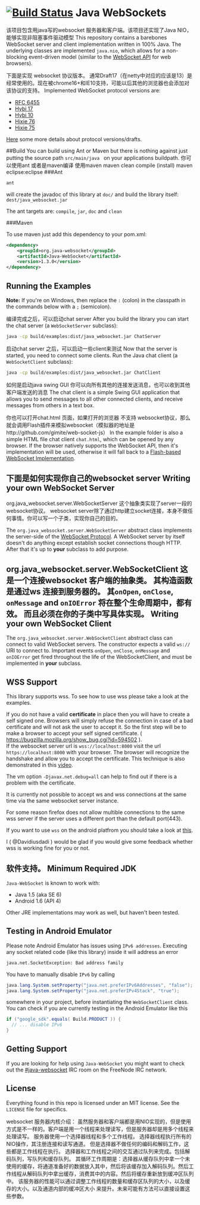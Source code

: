 [![Build Status](https://travis-ci.org/ck1125/Java-WebSocket.png?branch=master)](https://travis-ci.org/ck1125/Java-WebSocket)
Java WebSockets
===============


该项目包含用java写的websocket 服务器和客户端。该项目还实现了Java NIO，能够实现非阻塞事件驱动模型
This repository contains a barebones WebSocket server and client implementation
written in 100% Java. The underlying classes are implemented `java.nio`, which allows for a
non-blocking event-driven model (similar to the
[WebSocket API](http://dev.w3.org/html5/websockets/) for web browsers).

下面是实现 websocket 协议版本。
通常Draft17（在netty中对应的应该是13）是经常使用的。现在被chrome16+和IE10支持，可能以后其他的浏览器也会添加对该协议的支持。
Implemented WebSocket protocol versions are:

 * [RFC 6455](http://tools.ietf.org/html/rfc6455)
 * [Hybi 17](http://tools.ietf.org/id/draft-ietf-hybi-thewebsocketprotocol-17.txt)
 * [Hybi 10](http://tools.ietf.org/id/draft-ietf-hybi-thewebsocketprotocol-10.txt)
 * [Hixie 76](http://tools.ietf.org/id/draft-hixie-thewebsocketprotocol-76.txt)
 * [Hixie 75](http://tools.ietf.org/id/draft-hixie-thewebsocketprotocol-75.txt)

[Here](https://github.com/TooTallNate/Java-WebSocket/wiki/Drafts) some more details about protocol versions/drafts. 


##Build
You can build using Ant or Maven but there is nothing against just putting the source path ```src/main/java ``` on your applications buildpath.
你可以使用ant 或者是maven编译
使用maven
maven clean compile (install)
maven eclipse:eclipse
###Ant

``` bash
ant 
```

will create the javadoc of this library at ```doc/``` and build the library itself: ```dest/java_websocket.jar```

The ant targets are: ```compile```, ```jar```, ```doc``` and ```clean```

###Maven

To use maven just add this dependency to your pom.xml:
```xml
<dependency>
    <groupId>org.java-websocket</groupId>
    <artifactId>Java-WebSocket</artifactId>
    <version>1.3.0</version>
</dependency> 
```

Running the Examples
-------------------

**Note:** If you're on Windows, then replace the `:` (colon) in the classpath
in the commands below with a `;` (semicolon).

编译完成之后，可以启动chat server
After you build the library you can start the chat server (a `WebSocketServer` subclass):

``` bash
java -cp build/examples:dist/java_websocket.jar ChatServer
```

启动chat server 之后，可以启动一些client来测试
Now that the server is started, you need to connect some clients. Run the
Java chat client (a `WebSocketClient` subclass):

``` bash
java -cp build/examples:dist/java_websocket.jar ChatClient
```
如何是启动java swing GUI 你可以向所有其他的连接发送消息，也可以收到其他客户端发送的消息
The chat client is a simple Swing GUI application that allows you to send
messages to all other connected clients, and receive messages from others in a
text box.

你也可以打开chat.html 页面，如果打开的浏览器 不支持 websocket协议，那么就会调用Flash插件来模拟websocket（模拟器的地址是http://github.com/gimite/web-socket-js）
In the example folder is also a simple HTML file chat client `chat.html`, which can be opened by any browser. If the browser natively supports the WebSocket API, then it's
implementation will be used, otherwise it will fall back to a
[Flash-based WebSocket Implementation](http://github.com/gimite/web-socket-js).


下面是如何实现你自己的websocket server
Writing your own WebSocket Server
---------------------------------

org.java_websocket.server.WebSocketServer 这个抽象类实现了server一段的websocket协议。
websocket server除了通过http建立socket连接，本身不做任何事情。你可以写一个子类，实现你自己的目的。


The `org.java_websocket.server.WebSocketServer` abstract class implements the
server-side of the
[WebSocket Protocol](http://www.whatwg.org/specs/web-socket-protocol/).
A WebSocket server by itself doesn't do anything except establish socket
connections though HTTP. After that it's up to **your** subclass to add purpose.



org.java_websocket.server.WebSocketClient 这是一个连接websocket 客户端的抽象类。
其构造函数是通过ws 连接到服务器的。
其`onOpen`, `onClose`, `onMessage` and `onIOError` 将在整个生命周期中，都有效。
而且必须在你的子类中写具体实现。
Writing your own WebSocket Client
---------------------------------

The `org.java_websocket.server.WebSocketClient` abstract class can connect to
valid WebSocket servers. The constructor expects a valid `ws://` URI to
connect to. Important events `onOpen`, `onClose`, `onMessage` and `onIOError` 
get fired throughout the life of the WebSocketClient, and must be implemented 
in **your** subclass.

WSS Support
---------------------------------
This library supports wss.
To see how to use wss please take a look at the examples.<br>

If you do not have a valid **certificate** in place then you will have to create a self signed one.
Browsers will simply refuse the connection in case of a bad certificate and will not ask the user to accept it.
So the first step will be to make a browser to accept your self signed certificate. ( https://bugzilla.mozilla.org/show_bug.cgi?id=594502 ).<br>
If the websocket server url is `wss://localhost:8000` visit the url `https://localhost:8000` with your browser. The browser will recognize the handshake and allow you to accept the certificate. This technique is also demonstrated in this [video](http://www.youtube.com/watch?v=F8lBdfAZPkU).

The vm option `-Djavax.net.debug=all` can help to find out if there is a problem with the certificate.

It is currently not possible to accept ws and wss connections at the same time via the same websocket server instance.

For some reason firefox does not allow multible connections to the same wss server if the server uses a different port than the default port(443).


If you want to use `wss` on the android platfrom you should take a look at [this](http://blog.antoine.li/2010/10/22/android-trusting-ssl-certificates/).

I ( @Davidiusdadi ) would be glad if you would give some feedback whether wss is working fine for you or not.


软件支持。
Minimum Required JDK
--------------------

`Java-WebSocket` is known to work with:

 * Java 1.5 (aka SE 6)
 * Android 1.6 (API 4)

Other JRE implementations may work as well, but haven't been tested.


Testing in Android Emulator
---------------------------

Please note Android Emulator has issues using `IPv6 addresses`. Executing any
socket related code (like this library) inside it will address an error

``` bash
java.net.SocketException: Bad address family
```

You have to manually disable `IPv6` by calling

``` java
java.lang.System.setProperty("java.net.preferIPv6Addresses", "false");
java.lang.System.setProperty("java.net.preferIPv4Stack", "true");
```

somewhere in your project, before instantiating the `WebSocketClient` class. 
You can check if you are currently testing in the Android Emulator like this

``` java
if ("google_sdk".equals( Build.PRODUCT )) {
  // ... disable IPv6
}
```


Getting Support
---------------

If you are looking for help using `Java-WebSocket` you might want to check out the
[#java-websocket](http://webchat.freenode.net/?channels=java-websocket) IRC room
on the FreeNode IRC network. 


License
-------

Everything found in this repo is licensed under an MIT license. See
the `LICENSE` file for specifics.



websocket 服务器内核介绍：
虽然服务器和客户端都是用NIO实现的，但是使用方式是不一样的。客户端是用一个线程来处理读写，但是服务器却是用多个线程来处理读写。
服务器使用一个选择器线程和多个工作线程。
选择器线程执行所有的NIO操作，其注册连接和读写通道。
但是选择器不做任何的编码和解码工作，这些都是工作线程在执行。
选择器和工作线程之间的交互通过队列来完成。包括解码队列，写队列和缓存队列。
其循环工作周期是：选择器从缓存队列中拿一个未使用的缓存，将通道准备好的数据放入其中，然后将该缓存加入解码队列。然后工作线程从解码队列中拿出缓存，消费其中的内容。然后将缓存重新放到缓冲区队列中。
该服务器的性能可以通过调整工作线程的数量和缓存区队列的大小，以及缓存的大小。以及通道内部的缓冲区大小 来提升。未来可能有方法可以直接设置这些参数。

























